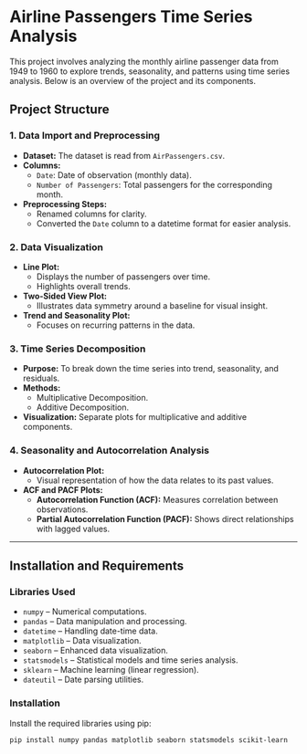 # Airline Passengers Time Series Analysis

This project involves analyzing the monthly airline passenger data from 1949 to 1960 to explore trends, seasonality, and patterns using time series analysis. Below is an overview of the project and its components.

## Project Structure

### 1. Data Import and Preprocessing
- **Dataset:** The dataset is read from `AirPassengers.csv`.
- **Columns:**
  - `Date`: Date of observation (monthly data).
  - `Number of Passengers`: Total passengers for the corresponding month.
- **Preprocessing Steps:**
  - Renamed columns for clarity.
  - Converted the `Date` column to a datetime format for easier analysis.

### 2. Data Visualization
- **Line Plot:**
  - Displays the number of passengers over time.
  - Highlights overall trends.
- **Two-Sided View Plot:**
  - Illustrates data symmetry around a baseline for visual insight.
- **Trend and Seasonality Plot:**
  - Focuses on recurring patterns in the data.

### 3. Time Series Decomposition
- **Purpose:** To break down the time series into trend, seasonality, and residuals.
- **Methods:**
  - Multiplicative Decomposition.
  - Additive Decomposition.
- **Visualization:** Separate plots for multiplicative and additive components.

### 4. Seasonality and Autocorrelation Analysis
- **Autocorrelation Plot:** 
  - Visual representation of how the data relates to its past values.
- **ACF and PACF Plots:**
  - **Autocorrelation Function (ACF):** Measures correlation between observations.
  - **Partial Autocorrelation Function (PACF):** Shows direct relationships with lagged values.

---

## Installation and Requirements

### Libraries Used
- `numpy` – Numerical computations.
- `pandas` – Data manipulation and processing.
- `datetime` – Handling date-time data.
- `matplotlib` – Data visualization.
- `seaborn` – Enhanced data visualization.
- `statsmodels` – Statistical models and time series analysis.
- `sklearn` – Machine learning (linear regression).
- `dateutil` – Date parsing utilities.

### Installation
Install the required libraries using pip:
```bash
pip install numpy pandas matplotlib seaborn statsmodels scikit-learn

